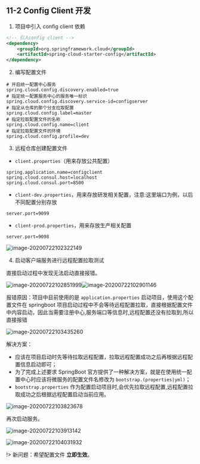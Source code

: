 ## 11-2 Config Client 开发

1. 项目中引入 config client 依赖

```xml
<!-- 引入config client -->
<dependency>
    <groupId>org.springframework.cloud</groupId>
    <artifactId>spring-cloud-starter-config</artifactId>
</dependency>
```

2. 编写配置文件

```properties
# 开启统一配置中心服务
spring.cloud.config.discovery.enabled=true
# 指定统一配置服务中心的服务唯一标识              
spring.cloud.config.discovery.service-id=configserver
# 指定从仓库的那个分支拉取配置    
spring.cloud.config.label=master
# 指定拉取配置文件的名称                                                  
spring.cloud.config.name=client
# 指定拉取配置文件的环境                                                     
spring.cloud.config.profile=dev                                                     
```

3. 远程仓库创建配置文件

- `client.properties`（用来存放公共配置）

```
spring.application.name=configclient
spring.cloud.consul.host=localhost
spring.cloud.consul.port=8500
```

+ `client-dev.properties`，用来存放研发相关配置，注意:这里端口为例，以后不同配置分别存放

```
server.port=9099
```

+ `client-prod.properties`，用来存放生产相关配置

```
server.port=9098	
```

![image-20200722102322149](https://tva1.sinaimg.cn/large/008i3skNgy1gvu82jthsrj31du0b2wge.jpg)

4. 启动客户端服务进行远程配置拉取测试

直接启动过程中发现无法启动直接报错。

![image-20200722102851999](https://tva1.sinaimg.cn/large/008i3skNgy1gvu82mkle4j32c606wq6u.jpg)![image-20200722102901146](https://tva1.sinaimg.cn/large/008i3skNgy1gvu82rq02rj32am08uafx.jpg)

报错原因：项目中目前使用的是 `application.properties` 启动项目，使用这个配置文件在 springboot 项目启动过程中不会等待远程配置拉取，直接根据配置文件中内容启动，因此当需要注册中心,服务端口等信息时,远程配置还没有拉取到,所以直接报错

![image-20200722103435260](https://tva1.sinaimg.cn/large/008i3skNgy1gvu82wodp6j32b20b8wiw.jpg)



解决方案：

+ 应该在项目启动时先等待拉取远程配置，拉取远程配置成功之后再根据远程配置信息启动即可；
+ 为了完成上述要求 SpringBoot 官方提供了一种解决方案，就是在使用统一配置中心时应该将微服务的配置文件名修改为 `bootstrap.(properties|yml)`；
+ `bootstrap.properties` 作为配置启动项目时,会优先拉取远程配置,远程配置拉取成功之后根据远程配置启动当前应用。




![image-20200722103823678](https://tva1.sinaimg.cn/large/008i3skNgy1gvu8315kaqj32ds0bggq2.jpg)

再次启动服务。

![image-20200722103913142](https://tva1.sinaimg.cn/large/008i3skNgy1gvu834eacmj31ny086tcr.jpg)

![image-20200722104031932](https://tva1.sinaimg.cn/large/008i3skNgy1gvu837alp0j31cq08w424.jpg)

!> 新问题：希望配置文件 **立即生效**。